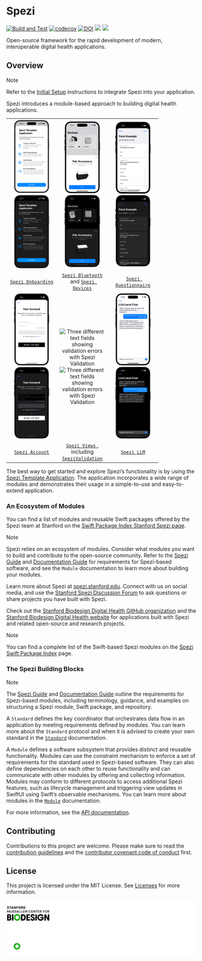 <!--

This source file is part of the Stanford Spezi open-source project.

SPDX-FileCopyrightText: 2022 Stanford University and the project authors (see CONTRIBUTORS.md)

SPDX-License-Identifier: MIT
  
-->

# Spezi

[![Build and Test](https://github.com/StanfordSpezi/Spezi/actions/workflows/build-and-test.yml/badge.svg)](https://github.com/StanfordSpezi/Spezi/actions/workflows/build-and-test.yml)
[![codecov](https://codecov.io/gh/StanfordSpezi/Spezi/branch/main/graph/badge.svg?token=KHU2K1HTAM)](https://codecov.io/gh/StanfordSpezi/Spezi)
[![DOI](https://zenodo.org/badge/549199889.svg)](https://zenodo.org/badge/latestdoi/549199889)
[![](https://img.shields.io/endpoint?url=https%3A%2F%2Fswiftpackageindex.com%2Fapi%2Fpackages%2FStanfordSpezi%2FSpezi%2Fbadge%3Ftype%3Dswift-versions)](https://swiftpackageindex.com/StanfordSpezi/Spezi)
[![](https://img.shields.io/endpoint?url=https%3A%2F%2Fswiftpackageindex.com%2Fapi%2Fpackages%2FStanfordSpezi%2FSpezi%2Fbadge%3Ftype%3Dplatforms)](https://swiftpackageindex.com/StanfordSpezi/Spezi)


Open-source framework for the rapid development of modern, interoperable digital health applications.

## Overview

> [!NOTE] 
> Refer to the [Initial Setup](https://swiftpackageindex.com/stanfordspezi/spezi/documentation/spezi/initial-setup) instructions to integrate Spezi into your application.

Spezi introduces a module-based approach to building digital health applications. 

<table style="width: 80%">
  <tr>
    <td align="center" width="33.33333%">
      <img src="https://raw.githubusercontent.com/StanfordSpezi/SpeziOnboarding/main/Sources/SpeziOnboarding/SpeziOnboarding.docc/Resources/OnboardingView.png#gh-light-mode-only" alt="Screenshot displaying the UI of the onboarding module" width="80%"/>
      <img src="https://raw.githubusercontent.com/StanfordSpezi/SpeziOnboarding/main/Sources/SpeziOnboarding/SpeziOnboarding.docc/Resources/OnboardingView~dark.png#gh-dark-mode-only" alt="Screenshot displaying the UI of the onboarding module" width="80%"/>
    </td>
    <td align="center" width="33.33333%">
      <img src="https://raw.githubusercontent.com/StanfordSpezi/SpeziDevices/main/Sources/SpeziDevicesUI/SpeziDevicesUI.docc/Resources/PairedDevices.png#gh-light-mode-only" alt="Screenshot displaying Spezi Devices and Bluetooth pairing user interface" width="80%"/>
      <img src="https://raw.githubusercontent.com/StanfordSpezi/SpeziDevices/main/Sources/SpeziDevicesUI/SpeziDevicesUI.docc/Resources/PairedDevices~dark.png#gh-dark-mode-only" alt="Screenshot displaying Spezi Devices and Bluetooth pairing user interface" width="80%"/>
    </td>
    <td align="center" width="33.33333%">
      <img src="https://raw.githubusercontent.com/StanfordSpezi/SpeziQuestionnaire/main/Sources/SpeziQuestionnaire/SpeziQuestionnaire.docc/Resources/Overview.png#gh-light-mode-only" alt="Screenshot displaying the UI of the questionnaire module" width="80%"/>
      <img src="https://raw.githubusercontent.com/StanfordSpezi/SpeziQuestionnaire/main/Sources/SpeziQuestionnaire/SpeziQuestionnaire.docc/Resources/Overview~dark.png#gh-dark-mode-only" alt="Screenshot displaying the UI of the questionnaire module" width="80%"/>
    </td>
  </tr>
  <tr>
    <td align="center">
      <a href="https://github.com/StanfordSpezi/SpeziOnboarding">
        <code>Spezi Onboarding</code>
      </a>
    </td>
    <td align="center">
      <a href="https://github.com/StanfordSpezi/SpeziBluetooth">
        <code>Spezi Bluetooth</code>
      </a> and
      <a href="https://github.com/StanfordSpezi/SpeziDevices">
        <code>Spezi Devices</code>
      </a>
    </td>
    <td align="center">
      <a href="https://github.com/StanfordSpezi/SpeziQuestionnaire">
        <code>Spezi Questionnaire</code>
      </a>
    </td>
  </tr>
  <tr>
    <td align="center">
      <img src="https://raw.githubusercontent.com/StanfordSpezi/SpeziAccount/main/Sources/SpeziAccount/SpeziAccount.docc/Resources/AccountSetup.png#gh-light-mode-only" alt="Screenshot displaying the account setup view with email and password prompt and Sign In with Apple button" width="80%"/>
      <img src="https://raw.githubusercontent.com/StanfordSpezi/SpeziAccount/main/Sources/SpeziAccount/SpeziAccount.docc/Resources/AccountSetup~dark.png#gh-dark-mode-only" alt="Screenshot displaying the account setup view with email and password prompt and Sign In with Apple button" width="80%"/>
    </td>
    <td align="center">
      <img src="https://raw.githubusercontent.com/StanfordSpezi/SpeziViews/main/Sources/SpeziValidation/SpeziValidation.docc/Resources/Validation.png#gh-light-mode-only" alt="Three different text fields showing validation errors with Spezi Validation" width="80%"/>
      <img src="https://raw.githubusercontent.com/StanfordSpezi/SpeziViews/main/Sources/SpeziValidation/SpeziValidation.docc/Resources/Validation~dark.png#gh-dark-mode-only" alt="Three different text fields showing validation errors with Spezi Validation" width="80%"/>
    </td>
    <td align="center">
      <img src="https://raw.githubusercontent.com/StanfordSpezi/SpeziLLM/main/Sources/SpeziLLMLocal/SpeziLLMLocal.docc/Resources/ChatView.png#gh-light-mode-only" alt="Chat view of a locally executed LLM using the Spezi LLM module" width="80%"/>
      <img src="https://raw.githubusercontent.com/StanfordSpezi/SpeziLLM/main/Sources/SpeziLLMLocal/SpeziLLMLocal.docc/Resources/ChatView~dark.png#gh-dark-mode-only" alt="Chat view of a locally executed LLM using the Spezi LLM module" width="80%"/>
    </td>
  </tr>
  <tr>
    <td align="center">
      <a href="https://github.com/StanfordSpezi/SpeziAccount">
        <code>Spezi Account</code>
      </a>
    </td>
    <td align="center">
      <a href="https://github.com/StanfordSpezi/SpeziViews">
        <code>Spezi Views</code>
      </a>, including
      <a href="https://swiftpackageindex.com/StanfordSpezi/SpeziViews/documentation/spezivalidation">
        <code>SpeziValidation</code>
      </a>
    </td>
    <td align="center">
      <a href="https://github.com/StanfordSpezi/SpeziLLM">
        <code>Spezi LLM</code>
      </a>
    </td>
  </tr>
</table>

The best way to get started and explore Spezi’s functionality is by using the [Spezi Template Application](https://github.com/StanfordSpezi/SpeziTemplateApplication).
The application incorporates a wide range of modules and demonstrates their usage in a simple-to-use and easy-to-extend application.


### An Ecosystem of Modules

You can find a list of modules and reusable Swift packages offered by the Spezi team at Stanford on the [Swift Package Index Stanford Spezi page](https://swiftpackageindex.com/StanfordSpezi).

> [!NOTE] 
> Spezi relies on an ecosystem of modules. Consider what modules you want to build and contribute to the open-source community. Refer to the [Spezi Guide](https://swiftpackageindex.com/stanfordspezi/spezi/documentation/spezi/spezi-guide) and [Documentation Guide](https://swiftpackageindex.com/stanfordspezi/spezi/documentation/spezi/documentation-guide) for requirements for Spezi-based software, and see the ``Module`` documentation to learn more about building your modules.

Learn more about Spezi at [spezi.stanford.edu](https://spezi.stanford.edu).
Connect with us on social media, and use the [Stanford Spezi Discussion Forum](https://github.com/orgs/StanfordSpezi/discussions) to ask questions or share projects you have built with Spezi.

Check out the [Stanford Biodesign Digital Health GitHub organization](https://github.com/StanfordBDHG) and the [Stanford Biodesign Digital Health website](https://bdh.stanford.edu) for applications built with Spezi and related open-source and research projects.

> [!NOTE]  
> You can find a complete list of the Swift-based Spezi modules on the [Spezi Swift Package Index](https://swiftpackageindex.com/StanfordSpezi) page.


### The Spezi Building Blocks

> [!NOTE]
> The [Spezi Guide](https://swiftpackageindex.com/stanfordspezi/spezi/documentation/spezi/spezi-guide) and [Documentation Guide](https://swiftpackageindex.com/stanfordspezi/spezi/documentation/spezi/documentation-guide) outline the requirements for Spezi-based modules, including terminology, guidance, and examples on structuring a Spezi module, Swift package, and repository.

A ``Standard`` defines the key coordinator that orchestrates data flow in an application by meeting requirements defined by modules.
You can learn more about the ``Standard`` protocol and when it is advised to create your own standard in the [`Standard`](https://swiftpackageindex.com/stanfordspezi/spezi/documentation/spezi/standard) documentation.

A ``Module`` defines a software subsystem that provides distinct and reusable functionality.
Modules can use the constraint mechanism to enforce a set of requirements for the standard used in Spezi-based software.
They can also define dependencies on each other to reuse functionality and can communicate with other modules by offering and collecting information.
Modules may conform to different protocols to access additional Spezi features, such as lifecycle management and triggering view updates in SwiftUI using Swift’s observable mechanisms.
You can learn more about modules in the [`Module`](https://swiftpackageindex.com/stanfordspezi/spezi/documentation/spezi/module) documentation.


For more information, see the [API documentation](https://swiftpackageindex.com/StanfordSpezi/Spezi/documentation).


## Contributing

Contributions to this project are welcome. Please make sure to read the [contribution guidelines](https://github.com/StanfordSpezi/.github/blob/main/CONTRIBUTING.md) and the [contributor covenant code of conduct](https://github.com/StanfordSpezi/.github/blob/main/CODE_OF_CONDUCT.md) first.


## License

This project is licensed under the MIT License. See [Licenses](https://github.com/StanfordSpezi/Spezi/tree/main/LICENSES) for more information.

![Spezi Footer](https://raw.githubusercontent.com/StanfordSpezi/.github/main/assets/Footer.png#gh-light-mode-only)
![Spezi Footer](https://raw.githubusercontent.com/StanfordSpezi/.github/main/assets/Footer~dark.png#gh-dark-mode-only)
